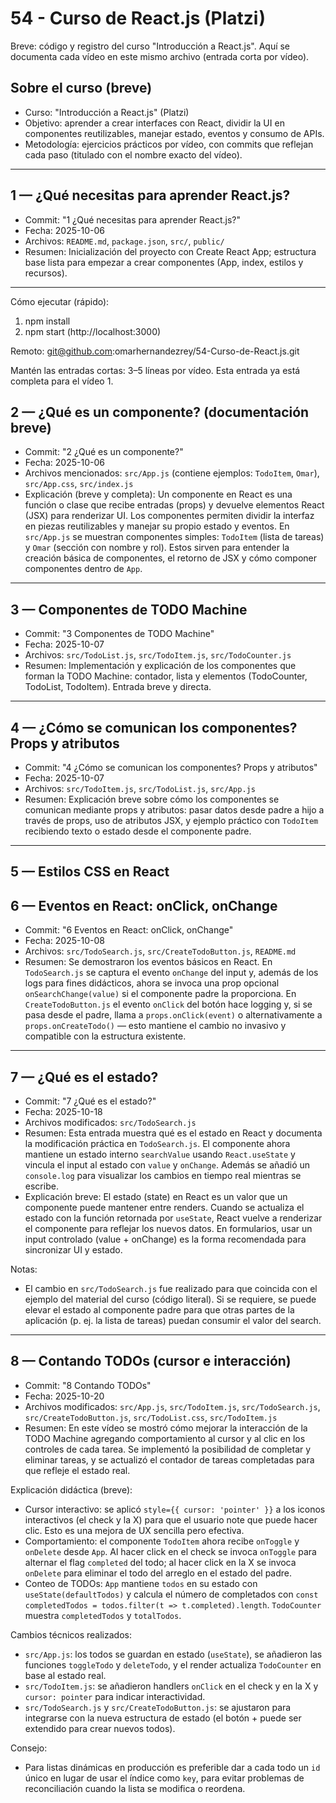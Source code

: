 # 54 - Curso de React.js (Platzi)

Breve: código y registro del curso "Introducción a React.js". Aquí se documenta cada vídeo en este mismo archivo (entrada corta por vídeo).

## Sobre el curso (breve)
- Curso: "Introducción a React.js" (Platzi)
- Objetivo: aprender a crear interfaces con React, dividir la UI en componentes reutilizables, manejar estado, eventos y consumo de APIs.
- Metodología: ejercicios prácticos por vídeo, con commits que reflejan cada paso (titulado con el nombre exacto del vídeo).

---

## 1 — ¿Qué necesitas para aprender React.js?
- Commit: "1 ¿Qué necesitas para aprender React.js?"
- Fecha: 2025-10-06
- Archivos: `README.md`, `package.json`, `src/`, `public/`
- Resumen: Inicialización del proyecto con Create React App; estructura base lista para empezar a crear componentes (App, index, estilos y recursos).

---

Cómo ejecutar (rápido):
1. npm install
2. npm start (http://localhost:3000)

Remoto: git@github.com:omarhernandezrey/54-Curso-de-React.js.git

Mantén las entradas cortas: 3–5 líneas por vídeo. Esta entrada ya está completa para el vídeo 1.

## 2 — ¿Qué es un componente? (documentación breve)
- Commit: "2 ¿Qué es un componente?"
- Fecha: 2025-10-06
- Archivos mencionados: `src/App.js` (contiene ejemplos: `TodoItem`, `Omar`), `src/App.css`, `src/index.js`
- Explicación (breve y completa):
  Un componente en React es una función o clase que recibe entradas (props) y devuelve elementos React (JSX) para renderizar UI. Los componentes permiten dividir la interfaz en piezas reutilizables y manejar su propio estado y eventos. En `src/App.js` se muestran componentes simples: `TodoItem` (lista de tareas) y `Omar` (sección con nombre y rol). Estos sirven para entender la creación básica de componentes, el retorno de JSX y cómo componer componentes dentro de `App`.

---

## 3 — Componentes de TODO Machine
- Commit: "3 Componentes de TODO Machine"
- Fecha: 2025-10-07
- Archivos: `src/TodoList.js`, `src/TodoItem.js`, `src/TodoCounter.js`
- Resumen: Implementación y explicación de los componentes que forman la TODO Machine: contador, lista y elementos (TodoCounter, TodoList, TodoItem). Entrada breve y directa.

---

## 4 — ¿Cómo se comunican los componentes? Props y atributos
- Commit: "4 ¿Cómo se comunican los componentes? Props y atributos"
- Fecha: 2025-10-07
- Archivos: `src/TodoItem.js`, `src/TodoList.js`, `src/App.js`
- Resumen: Explicación breve sobre cómo los componentes se comunican mediante props y atributos: pasar datos desde padre a hijo a través de props, uso de atributos JSX, y ejemplo práctico con `TodoItem` recibiendo texto o estado desde el componente padre.

---

## 5 — Estilos CSS en React

## 6 — Eventos en React: onClick, onChange
 - Commit: "6 Eventos en React: onClick, onChange"
 - Fecha: 2025-10-08
 - Archivos: `src/TodoSearch.js`, `src/CreateTodoButton.js`, `README.md`
 - Resumen: Se demostraron los eventos básicos en React. En `TodoSearch.js` se captura el evento `onChange` del input y, además de los logs para fines didácticos, ahora se invoca una prop opcional `onSearchChange(value)` si el componente padre la proporciona. En `CreateTodoButton.js` el evento `onClick` del botón hace logging y, si se pasa desde el padre, llama a `props.onClick(event)` o alternativamente a `props.onCreateTodo()` — esto mantiene el cambio no invasivo y compatible con la estructura existente.

---

## 7 — ¿Qué es el estado?
 - Commit: "7 ¿Qué es el estado?"
 - Fecha: 2025-10-18
 - Archivos modificados: `src/TodoSearch.js`
 - Resumen: Esta entrada muestra qué es el estado en React y documenta la modificación práctica en `TodoSearch.js`. El componente ahora mantiene un estado interno `searchValue` usando `React.useState` y vincula el input al estado con `value` y `onChange`. Además se añadió un `console.log` para visualizar los cambios en tiempo real mientras se escribe.
 - Explicación breve: El estado (state) en React es un valor que un componente puede mantener entre renders. Cuando se actualiza el estado con la función retornada por `useState`, React vuelve a renderizar el componente para reflejar los nuevos datos. En formularios, usar un input controlado (value + onChange) es la forma recomendada para sincronizar UI y estado.

Notas:
 - El cambio en `src/TodoSearch.js` fue realizado para que coincida con el ejemplo del material del curso (código literal). Si se requiere, se puede elevar el estado al componente padre para que otras partes de la aplicación (p. ej. la lista de tareas) puedan consumir el valor del search.

---

## 8 — Contando TODOs (cursor e interacción)
 - Commit: "8 Contando TODOs"
 - Fecha: 2025-10-20
 - Archivos modificados: `src/App.js`, `src/TodoItem.js`, `src/TodoSearch.js`, `src/CreateTodoButton.js`, `src/TodoList.css`, `src/TodoItem.js`
 - Resumen: En este vídeo se mostró cómo mejorar la interacción de la TODO Machine agregando comportamiento al cursor y al clic en los controles de cada tarea. Se implementó la posibilidad de completar y eliminar tareas, y se actualizó el contador de tareas completadas para que refleje el estado real.

Explicación didáctica (breve):
- Cursor interactivo: se aplicó `style={{ cursor: 'pointer' }}` a los iconos interactivos (el check y la X) para que el usuario note que puede hacer clic. Esto es una mejora de UX sencilla pero efectiva.
- Comportamiento: el componente `TodoItem` ahora recibe `onToggle` y `onDelete` desde `App`. Al hacer click en el check se invoca `onToggle` para alternar el flag `completed` del todo; al hacer click en la X se invoca `onDelete` para eliminar el todo del arreglo en el estado del padre.
- Conteo de TODOs: `App` mantiene `todos` en su estado con `useState(defaultTodos)` y calcula el número de completados con `const completedTodos = todos.filter(t => t.completed).length`. `TodoCounter` muestra `completedTodos` y `totalTodos`.

Cambios técnicos realizados:
- `src/App.js`: los todos se guardan en estado (`useState`), se añadieron las funciones `toggleTodo` y `deleteTodo`, y el render actualiza `TodoCounter` en base al estado real.
- `src/TodoItem.js`: se añadieron handlers `onClick` en el check y en la X y `cursor: pointer` para indicar interactividad.
- `src/TodoSearch.js` y `src/CreateTodoButton.js`: se ajustaron para integrarse con la nueva estructura de estado (el botón + puede ser extendido para crear nuevos todos).

Consejo:
- Para listas dinámicas en producción es preferible dar a cada todo un `id` único en lugar de usar el índice como `key`, para evitar problemas de reconciliación cuando la lista se modifica o reordena.



